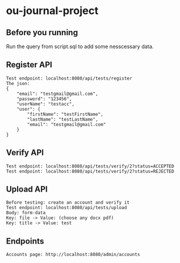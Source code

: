 # ou-journal-project

## Before you running
Run the query from script.sql to add some nesscessary data.

## Register API
```
Test endpoint: localhost:8080/api/tests/register
The json: 
{
    "email": "testgmail@gmail.com",
    "password": "123456",
    "userName": "testacc",
    "user": {
        "firstName": "testFirstName",
        "lastName": "testLastName",
        "email": "testgmail@gmail.com"
    }
}
```
## Verify API
```
Test endpoint: localhost:8080/api/tests/verify/2?status=ACCEPTED
Test endpoint: localhost:8080/api/tests/verify/2?status=REJECTED
```

## Upload API
```
Before testing: create an account and verify it
Test endpoint: localhost:8080/api/tests/upload
Body: form-data
Key: file -> Value: (choose any docx pdf)
Key: title -> Value: test
```

## Endpoints
```
Accounts page: http://localhost:8080/admin/accounts
```